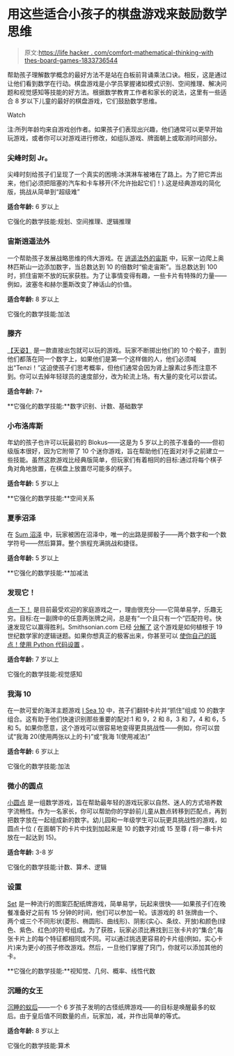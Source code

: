 # 用这些适合小孩子的棋盘游戏来鼓励数学思维

> 原文:[https://life hacker . com/comfort-mathematical-thinking-with thes-board-games-1833736544](https://lifehacker.com/encourage-mathematical-thinking-with-these-board-games-1833736544)

帮助孩子理解数学概念的最好方法不是站在白板前背诵乘法口诀。相反，这是通过让他们看到数学在行动。棋盘游戏是小学员掌握诸如模式识别、空间推理、解决问题和视觉感知等技能的好方法。根据数学教育工作者和家长的说法，这里有一些适合 8 岁以下儿童的最好的棋盘游戏，它们鼓励数学思维。

Watch

注:所列年龄均来自游戏创作者。如果孩子们表现出兴趣，他们通常可以更早开始玩游戏，或者你可以对游戏进行修改，如组队游戏、牌面朝上或取消时间部分。

### 尖峰时刻 Jr。

尖峰时刻给孩子们呈现了一个真实的困境:冰淇淋车被堵在了路上。为了把它弄出来，他们必须把阻塞的汽车和卡车移开(不允许抬起它们！).这是经典游戏的简化版，挑战从简单到“超级难”

**适合年龄:** 6 岁以上

它强化的数学技能:规划、空间推理、逻辑推理

### 宙斯逍遥法外

一个帮助孩子发展战略思维的伟大游戏。在 [逍遥法外的宙斯](https://www.amazon.com/Gamewright-SS-GMW-233-Zeus-the-Loose/dp/B000GKD470?asc_campaign=InlineText&asc_refurl=https://lifehacker.com/encourage-mathematical-thinking-with-these-board-games-1833736544&asc_source=&tag=kinjalifehackerlink-20) 中，玩家一边爬上奥林匹斯山一边添加数字，当总数达到 10 的倍数时“偷走宙斯”。当总数达到 100 时，抓住宙斯不放的玩家获胜。为了让事情变得有趣，一些卡片有特殊的力量——例如，波塞冬和赫尔墨斯改变了神话山的价值。

**适合年龄:** 8 岁以上

它强化的数学技能:加法

### 滕齐

[【天姿】](https://www.amazon.com/Tenzi-Dice-Party-Game-Colored/dp/B004TAAGFQ/?asc_campaign=InlineText&asc_refurl=https://lifehacker.com/encourage-mathematical-thinking-with-these-board-games-1833736544&asc_source=&tag=kinjalifehackerlink-20) 是一款直接出包就可以玩的游戏。玩家不断掷出他们的 10 个骰子，直到他们都落在同一个数字上，如果他们是第一个这样做的人，他们必须喊出“Tenzi！”这迫使孩子们思考概率，但他们通常会因为肾上腺素过多而注意不到。你可以去掉年轻球员的速度部分，改为轮流上场。有大量的变化可以尝试。

**适合年龄:** 7+

**它强化的数学技能:**数字识别、计数、基础数学

### 小布洛库斯

年幼的孩子也许可以玩最初的 Blokus——这是为 5 岁以上的孩子准备的——但初级版本很好，因为它附带了 10 个迷你游戏，旨在帮助他们在面对对手之前建立一些技能。虽然这款游戏比经典版简单，但玩家们有着相同的目标:通过将每个棋子角对角地放置，在棋盘上放置尽可能多的棋子。

**适合年龄:** 5 岁以上

**它强化的数学技能:**空间关系

### 夏季沼泽

在 [Sum 沼泽](https://www.amazon.com/Learning-Resources-Swamp-Game-Pieces/dp/B00004TDLD/?asc_campaign=InlineText&asc_refurl=https://lifehacker.com/encourage-mathematical-thinking-with-these-board-games-1833736544&asc_source=&tag=kinjalifehackerlink-20) 中，玩家被困在沼泽中，唯一的出路是掷骰子——两个数字和一个数学符号——然后算算。整个旅程充满挑战和捷径。

**适合年龄:** 5 岁以上

**它强化的数学技能:**加减法

### 发现它！

[点一下！](https://www.amazon.com/Asmodee-SP411-Spot-It/dp/B0039S7NO6?asc_campaign=InlineText&asc_refurl=https://lifehacker.com/encourage-mathematical-thinking-with-these-board-games-1833736544&asc_source=&tag=kinjalifehackerlink-20) 是目前最受欢迎的家庭游戏之一，理由很充分——它简单易学，乐趣无穷。目标:在一副牌中的任意两张牌之间，总是有“一个且只有一个”匹配符号。快速发现它以赢得胜利。Smithsonian.com 已经 [分解了](https://www.smithsonianmag.com/science-nature/math-card-game-spot-it-180970873/) 这个游戏是如何植根于 19 世纪数学家的逻辑谜题。如果你想真正的极客出来，你甚至可以 [使你自己的斑点！使用 Python 代码设置](https://radiganengineering.com/2013/01/spot-it-howd-they-do-that/) 。

**适合年龄:** 7 岁以上

它强化的数学技能:视觉感知

### 我海 10

在一款可爱的海洋主题游戏 [I Sea 10](https://www.amazon.com/Learning-Resources-Sea-10-Game/dp/B00I00NIDS?asc_campaign=InlineText&asc_refurl=https://lifehacker.com/encourage-mathematical-thinking-with-these-board-games-1833736544&asc_source=&tag=kinjalifehackerlink-20) 中，孩子们翻转卡片并“抓住”组成 10 的数字组合。这有助于他们快速识别那些重要的配对:1 和 9，2 和 8，3 和 7，4 和 6，5 和 5。如果你愿意，这个游戏可以很容易地变得更具挑战性——例如，你可以尝试“我海 20(使用两张以上的卡)”或“我海 1(使用减法)”

**适合年龄:** 6 岁以上

它强化的数学技能:加法

### **微小的圆点**

[小圆点](https://www.amazon.com/gp/product/B01N1UUHP4/?asc_campaign=InlineText&asc_refurl=https://lifehacker.com/encourage-mathematical-thinking-with-these-board-games-1833736544&asc_source=&camp=1789&creative=9325&creativeASIN=B01N1UUHP4&ie=UTF8&linkCode=as2&linkId=4ffdd975efc94c441339b797150f5a9a&tag=kinjalifehackerlink-20) 是一组数学游戏，旨在帮助最年轻的游戏玩家以自然、迷人的方式培养数字流畅性。作为一名家长，你可以帮助你的学龄前儿童从数点转移到匹配点，再到把数字放在一起组成新的数字。幼儿园和一年级学生可以玩更具挑战性的游戏，如圆点十位 *(* 在面朝下的卡片中找到加起来是 10 的数字对)或 15 至尊 *(* 将一串卡片放在一起达到 15)。

**适合年龄:** 3-8 岁

它强化的数学技能:计数、算术、逻辑

### **设置**

[Set](https://www.amazon.com/SET-Family-Game-Visual-Perception/dp/B00000IV34?asc_campaign=InlineText&asc_refurl=https://lifehacker.com/encourage-mathematical-thinking-with-these-board-games-1833736544&asc_source=&tag=kinjalifehackerlink-20) 是一种流行的图案匹配纸牌游戏，简单易学，玩起来很快——如果孩子们在晚餐准备好之前有 15 分钟的时间，他们可以参加一轮。该游戏的 81 张牌由一个、两个或三个不同形状(菱形、椭圆形、曲线形)、阴影(实心、条纹、开放)和颜色(绿色、紫色、红色)的符号组成。为了获胜，玩家必须比赛找到三张卡片的“集合”,每张卡片上的每个特征都相同或不同。可以通过挑选更容易的卡片组(例如，实心卡片)来为更小的孩子修改游戏。然后，一旦他们掌握了窍门，你就可以添加其他的卡。

**它强化的数学技能:**视知觉、几何、概率、线性代数

### 沉睡的女王

[沉睡的蚁后](https://www.amazon.com/gp/product/B0009XBY3A/?asc_campaign=InlineText&asc_refurl=https://lifehacker.com/encourage-mathematical-thinking-with-these-board-games-1833736544&asc_source=&tag=kinjalifehackerlink-20)——一个 6 岁孩子发明的古怪纸牌游戏——的目标是唤醒最多的蚁后。由于皇后值不同数量的点，玩家加，减，并作出简单的等式。

**适合年龄:** 8 岁以上

它强化的数学技能:算术